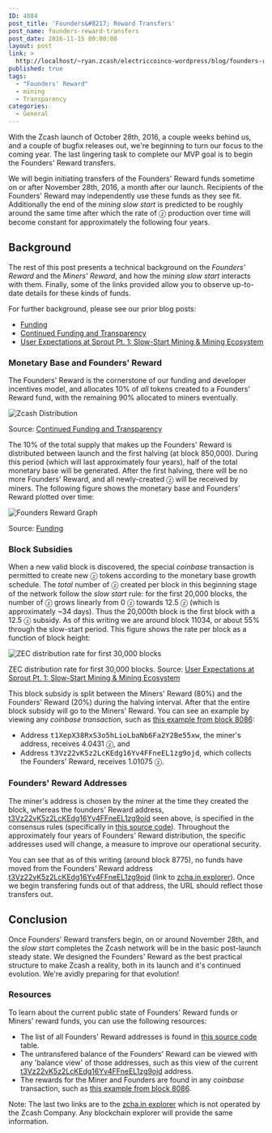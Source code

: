 ```yaml
---
ID: 4884
post_title: 'Founders&#8217; Reward Transfers'
post_name: founders-reward-transfers
post_date: 2016-11-15 00:00:00
layout: post
link: >
  http://localhost/~ryan.zcash/electriccoinco-wordpress/blog/founders-reward-transfers/
published: true
tags:
  - "Founders' Reward"
  - mining
  - Transparency
categories:
  - General
---
```

<p>With the Zcash launch of October 28th, 2016, a couple weeks behind us, and a couple of bugfix releases out, we're beginning to turn our focus to the coming year. The last lingering task to complete our MVP goal is to begin the Founders' Reward transfers.</p>
<p>We will begin initiating transfers of the Founders' Reward funds sometime on or after November 28th, 2016, a month after our launch. Recipients of the Founders' Reward may independently use these funds as they see fit. Additionally the end of the <cite>mining slow start</cite> is predicted to be roughly around the same time after which the rate of ⓩ production over time will become constant for approximately the following four years.</p>

<div class="section" id="background">
<h2>Background</h2>
<p>The rest of this post presents a technical background on the <cite>Founders' Reward</cite> and the <cite>Miners' Reward</cite>, and how the <cite>mining slow start</cite> interacts with them. Finally, some of the links provided allow you to observe up-to-date details for these kinds of funds.</p>
<p>For further background, please see our prior blog posts:</p>
<ul class="simple">
<li><a class="reference external" href="/blog/funding/">Funding</a></li>
<li><a class="reference external" href="/blog/continued-funding-and-transparency/">Continued Funding and Transparency</a></li>
<li><a class="reference external" href="/blog/slow-start-and-mining-ecosystem/">User Expectations at Sprout Pt. 1: Slow-Start Mining &amp; Mining Ecosystem</a></li>
</ul>
</div>

<div class="section" id="monetary-base-and-founders-reward">
<h3>Monetary Base and Founders' Reward</h3>
<p>The Founders' Reward is the cornerstone of our funding and developer incentives model, and allocates 10% of <em>all</em> tokens created to a Founders' Reward fund, with the remaining 90% allocated to miners eventually.</p>
<p class="figure align-center" style="width: 75%">
<img alt="Zcash Distribution" class="zecc-blog-inline-image" src="/wp-content/uploads/2016/09/founders-reward-1-v3.png"/></p>
<p class="caption">Source: <a class="reference external" href="/blog/continued-funding-and-transparency/">Continued Funding and Transparency</a></p>
<p>The 10% of the total supply that makes up the Founders' Reward is distributed between launch and the first halving (at block 850,000). During this period (which will last approximately four years), half of the total monetary base will be generated. After the first halving, there will be no more Founders' Reward, and all newly-created ⓩ will be received by miners. The following figure shows the monetary base and Founders' Reward plotted over time:</p>
<p class="figure align-center" style="width: 75%">
<img alt="Founders Reward Graph" class="zecc-blog-inline-image" src="/wp-content/uploads/2016/11/foundersreward.png"/></p>
<p class="caption">Source: <a class="reference external" href="/blog/funding/">Funding</a></p>
</div>

<div class="section" id="block-subsidies">
<h3>Block Subsidies</h3>
<p>When a new valid block is discovered, the special <cite>coinbase</cite> transaction is permitted to create new ⓩ tokens according to the monetary base growth schedule. The <em>total</em> number of ⓩ created per block in this beginning stage of the network follow the <cite>slow start</cite> rule: for the first 20,000 blocks, the number of ⓩ grows linearly from 0 ⓩ towards 12.5 ⓩ (which is approximately ~34 days). Thus the 20,000th block is the first block with a 12.5 ⓩ subsidy. As of this writing we are around block 11034, or about 55% through the slow-start period. This figure shows the rate per block as a function of block height:</p>
<p class="figure align-center" style="width: 85%">
<img alt="ZEC distribution rate for first 30,000 blocks" src="/wp-content/uploads/2016/11/slow-start-rate-30k.png"/></p>
<p class="caption">ZEC distribution rate for first 30,000 blocks. Source: <a class="reference external" href="/blog/slow-start-and-mining-ecosystem/">User Expectations at Sprout Pt. 1: Slow-Start Mining &amp; Mining Ecosystem</a></p>
<p>This block subsidy is split between the Miners' Reward (80%) and the Founders' Reward (20%) during the halving interval. After that the entire block subsidy will go to the Miners' Reward. You can see an example by viewing any <cite>coinbase transaction</cite>, such as <a class="reference external" href="https://explorer.zcha.in/transactions/ad1f2885b082e1990c3b843876ecdc3d8f4a3be9bd31ea7f980f9dda081ef645">this example from block 8086</a>:</p>
<ul class="simple">
<li>Address <tt class="docutils literal">t1XepX38RxS3o5hLioLbaNb6Fa2Y2Be55xw</tt>, the miner's address, receives 4.0431 ⓩ, and</li>
<li>Address <tt class="docutils literal">t3Vz22vK5z2LcKEdg16Yv4FFneEL1zg9ojd</tt>, which collects the Founders' Reward, receives 1.01075 ⓩ.</li>
</ul>
</div>

<div class="section" id="founders-reward-addresses">
<h3>Founders' Reward Addresses</h3>
<p>The miner's address is chosen by the miner at the time they created the block, whereas the founders' Reward address, <a class="reference external" href="https://explorer.zcha.in/accounts/t3Vz22vK5z2LcKEdg16Yv4FFneEL1zg9ojd">t3Vz22vK5z2LcKEdg16Yv4FFneEL1zg9ojd</a> seen above, is specified in the consensus rules (specifically in <a class="reference external" href="https://github.com/zcash/zcash/blob/v1.0.0/src/chainparams.cpp#L135-L192">this source code</a>). Throughout the approximately four years of Founders' Reward distribution, the specific addresses used will change, a measure to improve our operational security.</p>
<p>You can see that as of this writing (around block 8775), no funds have moved from the Founders' Reward address <a class="reference external" href="https://explorer.zcha.in/accounts/t3Vz22vK5z2LcKEdg16Yv4FFneEL1zg9ojd">t3Vz22vK5z2LcKEdg16Yv4FFneEL1zg9ojd</a> (link to <a class="reference external" href="https://explorer.zcha.in/">zcha.in explorer</a>). Once we begin transfering funds out of that address, the URL should reflect those transfers out.</p>
</div>

<div class="section" id="conclusion">
<h2>Conclusion</h2>
<p>Once Founders' Reward transfers begin, on or around November 28th, and the <cite>slow start</cite> completes the Zcash network will be in the basic post-launch steady state. We designed the Founders' Reward as the best practical structure to make Zcash a reality, both in its launch and it's continued evolution. We're avidly preparing for that evolution!</p>
</div>

<div class="section" id="resources">
<h3>Resources</h3>
<p>To learn about the current public state of Founders' Reward funds or Miners' reward funds, you can use the following resources:</p>
<ul class="simple">
<li>The list of all Founders' Reward addresses is found in <a class="reference external" href="https://github.com/zcash/zcash/blob/v1.0.0/src/chainparams.cpp#L135-L192">this source code</a> table.</li>
<li>The untransfered balance of the Founders' Reward can be viewed with any 'balance view' of those addresses, such as this view of the current <a class="reference external" href="https://explorer.zcha.in/accounts/t3Vz22vK5z2LcKEdg16Yv4FFneEL1zg9ojd">t3Vz22vK5z2LcKEdg16Yv4FFneEL1zg9ojd</a> address.</li>
<li>The rewards for the Miner and Founders are found in any <cite>coinbase</cite> transaction, such as <a class="reference external" href="https://explorer.zcha.in/transactions/ad1f2885b082e1990c3b843876ecdc3d8f4a3be9bd31ea7f980f9dda081ef645">this example from block 8086</a>.</li>
</ul>
<p>Note: The last two links are to the <a class="reference external" href="https://explorer.zcha.in/">zcha.in explorer</a> which is not operated by the Zcash Company. Any blockchain explorer will provide the same information.</p>
</div>
